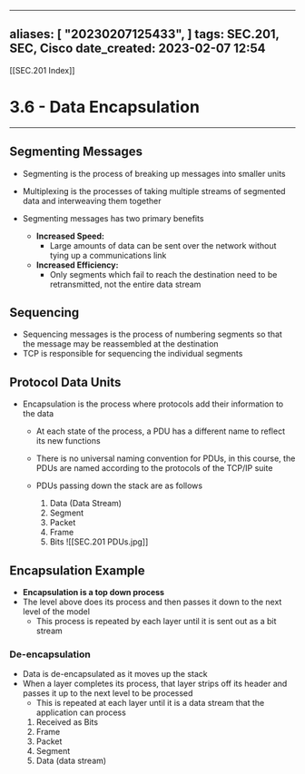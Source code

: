 
---
aliases: [ "20230207125433",  ]
tags: SEC.201, SEC, Cisco
date_created: 2023-02-07 12:54
---
[[SEC.201 Index]]
# 3.6 - Data Encapsulation
---
## Segmenting Messages
- Segmenting is the process of breaking up messages into smaller units
- Multiplexing is the processes of taking multiple streams of segmented data and interweaving them together

- Segmenting messages has two primary benefits
	- **Increased Speed:**
		- Large amounts of data can be sent over the network without tying up a communications link
	- **Increased Efficiency:**
		- Only segments which fail to reach the destination need to be retransmitted, not the entire data stream

## Sequencing
- Sequencing messages is the process of numbering segments so that the message may be reassembled at the destination
- TCP is responsible for sequencing the individual segments

## Protocol Data Units
- Encapsulation is the process where protocols add their information to the data
	- At each state of the process, a PDU has a different name to reflect its new functions
	
	- There is no universal naming convention for PDUs, in this course, the PDUs are named according to the protocols of the TCP/IP suite

	- PDUs passing down the stack are as follows
		1. Data (Data Stream)
		2. Segment
		3. Packet
		4. Frame
		5. Bits
![[SEC.201 PDUs.jpg]]

## Encapsulation Example
- **Encapsulation is a top down process**
- The level above does its process and then passes it down to the next level of the model
	- This process is repeated by each layer until it is sent out as a bit stream

### De-encapsulation
- Data is de-encapsulated as it moves up the stack
- When a layer completes its process, that layer strips off its header and passes it up to the next level to be processed
	- This is repeated at each layer until it is a data stream that the application can process
	1. Received as Bits
	2. Frame
	3. Packet
	4. Segment
	5. Data (data stream)

